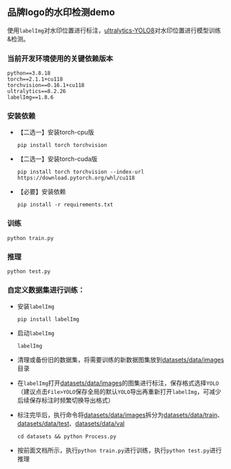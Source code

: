 ## 品牌logo的水印检测demo

使用`labelImg`对水印位置进行标注，[ultralytics-YOLO8](https://github.com/ultralytics/ultralytics)对水印位置进行模型训练&检测。


### 当前开发环境使用的关键依赖版本
```text
python==3.8.18
torch==2.1.1+cu118
torchvision==0.16.1+cu118
ultralytics==8.2.26
labelImg==1.8.6
```


### 安装依赖
- 【二选一】安装torch-cpu版
    ```shell
    pip install torch torchvision
    ```
- 【二选一】安装torch-cuda版
    ```shell
    pip install torch torchvision --index-url https://download.pytorch.org/whl/cu118
    ```
- 【必要】安装依赖
    ```shell
    pip install -r requirements.txt
    ```


### 训练
```shell
python train.py
```


### 推理
```shell
python test.py
```

### 自定义数据集进行训练：
- 安装`labelImg`
    ```shell
    pip install labelImg
    ```

- 启动`labelImg`
    ```shell
    labelImg
    ```

- 清理或备份旧的数据集，将需要训练的新数据图集放到[datasets/data/images](datasets/data/images)目录
- 在`labelImg`打开[datasets/data/images](datasets/data/images)的图集进行标注，保存格式选择`YOLO`（建议点击`File>YOLO`保存全局的默认`YOLO`导出再重新打开`labelImg`，可减少后续保存标注时频繁切换导出格式）
- 标注完毕后，执行命令将[datasets/data/images](datasets/data/images)拆分为[datasets/data/train](datasets/data/train)、[datasets/data/test](datasets/data/test)、[datasets/data/val](datasets/data/val)
    ```shell
    cd datasets && python Process.py
    ```
- 按前面文档所示，执行`python train.py`进行训练，执行`python test.py`进行推理